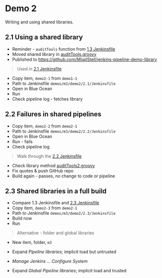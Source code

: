 # Demo 2

Writing and using shared libraries.

## 2.1 Using a shared library

- Reminder - `auditTools` function from [1.3 Jenkinsfile](../demo1/1.3/Jenkinsfile)
- Moved shared library in [auditTools.groovy](../shared-library/vars/auditTools.groovy)
- Published to https://github.com/MijailStell/jenkins-pipeline-demo-library

> Used in [2.1 Jenkinsfile](./2.1/Jenkinsfile)

- Copy item, `demo2-1` from `demo1-1`
- Path to Jenkinsfile `demos/m3/demo2/2.1/Jenkinsfile`
- Open in Blue Ocean
- Run
- Check pipeline log - fetches library

## 2.2 Failures in shared pipelines

- Copy item, `demo2-2` from `demo2-1`
- Path to Jenkinsfile `demos/m3/demo2/2.2/Jenkinsfile`
- Open in Blue Ocean
- Run - fails
- Check pipeline log

> Walk through the [2.2 Jenkinsfile](./2.2/Jenkinsfile)

- Check library method [auditTools2.groovy](../shared-library/vars/auditTools2.groovy)
- Fix quotes & push GitHub repo
- Build again - passes, no change to code or pipeline

## 2.3 Shared libraries in a full build

- Compare 1.3 Jenkinsfile and [2.3 Jenkinsfile](./2.3/Jenkinsfile)
- Copy item, `demo2-3` from `demo2-1`
- Path to Jenkinsfile `demos/m3/demo2/2.3/Jenkinsfile`
- Build now
- Run

> Alternative - folder and global libraries

- New item, folder, `m3`
- Expand _Pipeline libraries_; implicit load but untrusted

- _Manage Jenkins_ ... _Configure System_
- Expand _Global Pipeline libraries_; implicit load and trusted